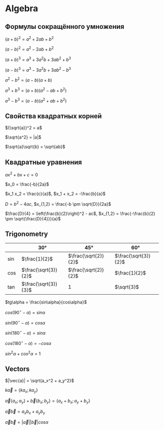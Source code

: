 # Algebra
## Формулы сокращённого умножения
$(a + b)^2 = a^2 + 2ab + b^2$

$(a - b)^2 = a^2 - 2ab + b^2$

$(a + b)^3 = a^3 + 3a^2b + 3ab^2 + b^3$

$(a - b)^3 = a^3 - 3a^2b + 3ab^2 - b^3$

$a^2 - b^2 = (a - b)(a + b)$

$a^3 + b^3 = (a + b)(a^2 - ab + b^2)$

$a^3 - b^3 = (a - b)(a^2 + ab + b^2)$

## Свойства квадратных корней
${\sqrt{a}}^2 = a$

$\sqrt{a^2} = |a|$

$\sqrt{a}\sqrt{b} = \sqrt{ab}$

## Квадратные уравнения
$a{x}^2 + bx + c = 0$

$x_0 = \frac{-b}{2a}$

$x_1 x_2 = \frac{c}{a}$,
$x_1 + x_2 = -\frac{b}{a}$

$D = b^2 - 4ac$,
$x_{1,2} = \frac{-b \pm \sqrt{D}}{2a}$

$\frac{D}{4} = \left(\frac{b}{2}\right)^2 - ac$,
$x_{1,2} = \frac{-\frac{b}{2} \pm \sqrt{\frac{D}{4}}}{a}$

## Trigonometry
| | 30° | 45° | 60° |
| --- | --- | --- | --- |
| $\sin$ | $\frac{1}{2}$ | $\frac{\sqrt{2}}{2}$ | $\frac{\sqrt{3}}{2}$ |
| $\cos$ | $\frac{\sqrt{3}}{2}$ | $\frac{\sqrt{2}}{2}$ | $\frac{1}{2}$ |
| $\tan$ | $\frac{\sqrt{3}}{3}$ | $1$ | $\sqrt{3}$ |

$tg\alpha = \frac{sin\alpha}{cos\alpha}$

$cos(90^\circ - \alpha) = sin\alpha$

$sin(90^\circ - \alpha) = cos\alpha$

$sin(180^\circ - \alpha) = sin\alpha$

$cos(180^\circ - \alpha) = -cos\alpha$

$sin^2\alpha + cos^2\alpha = 1$

## Vectors

$|\vec{a}| = \sqrt{a_x^2 + a_y^2}$

$`k\vec{a} = \{ka_x; ka_y\}`$

$`\vec{a}\{a_x; a_y\} + \vec{b}\{b_x; b_y\} = \{a_x + b_x; a_y + b_y\}`$

$\vec{a}\vec{b} = a_x b_x + a_y b_y$

$\vec{a}\vec{b} = |\vec{a}| |\vec{b}| cos\alpha$
